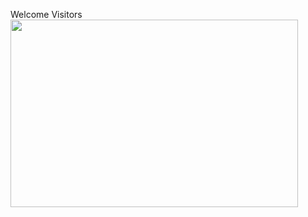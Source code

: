 

<p align="center">
    <div>Welcome Visitors</div>
  <img width="460" height="300" src="https://sbhack19-prod.s3.eu-central-1.amazonaws.com/public-resources/team-logo.gif">
</p>